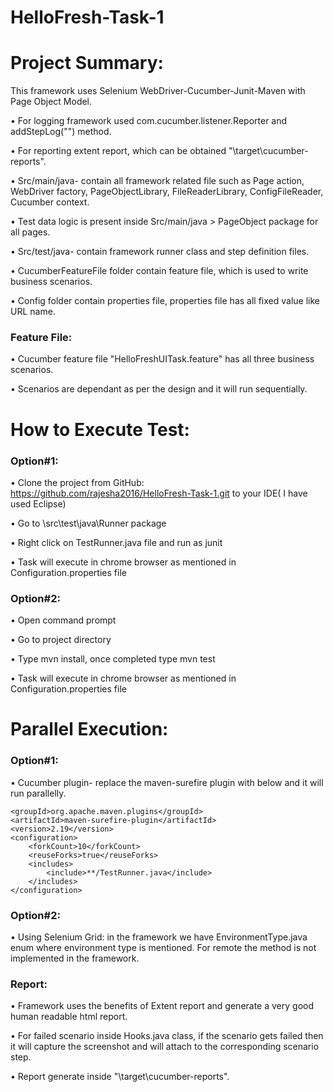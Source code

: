 # HelloFresh-Task-1

# Project Summary:

This framework uses Selenium WebDriver-Cucumber-Junit-Maven with Page Object Model.

•	For logging framework used com.cucumber.listener.Reporter and addStepLog("") method.

•	For reporting extent report, which can be obtained "\target\cucumber-reports".

•	Src/main/java- contain all framework related file such as Page action, WebDriver factory, PageObjectLibrary, FileReaderLibrary, ConfigFileReader, Cucumber context.

•	Test data logic is present inside Src/main/java > PageObject package for all pages.

•	Src/test/java- contain framework runner class and step definition files.

•	CucumberFeatureFile folder contain feature file, which is used to write business scenarios.

•	Config folder contain properties file, properties file has all fixed value like URL name.


### Feature File:
•	Cucumber feature file "HelloFreshUITask.feature" has all three business scenarios.

•	Scenarios are dependant as per the design and it will run sequentially.


# How to Execute Test:

### Option#1:
•	Clone the project from GitHub: https://github.com/rajesha2016/HelloFresh-Task-1.git to your IDE( I have used Eclipse) 

•	Go to \src\test\java\Runner package

•	Right click on TestRunner.java file and run as junit

•	Task will execute in chrome browser as mentioned in Configuration.properties file


### Option#2:
•	Open command prompt

•	Go to project directory

•	Type mvn install, once completed type mvn test

•	Task will execute in chrome browser as mentioned in Configuration.properties file


# Parallel Execution:

### Option#1:

•	Cucumber plugin- replace the maven-surefire plugin with below and it will run parallelly. 

<plugin>
  
    <groupId>org.apache.maven.plugins</groupId>
    <artifactId>maven-surefire-plugin</artifactId>
    <version>2.19</version>
    <configuration>
        <forkCount>10</forkCount>
        <reuseForks>true</reuseForks>
        <includes>
            <include>**/TestRunner.java</include>
        </includes>
    </configuration>
</plugin>


### Option#2:

•	Using Selenium Grid: in the framework we have EnvironmentType.java enum where environment type is mentioned. For remote the method is not implemented in the framework.

### Report:

•	Framework uses the benefits of Extent report and generate a very good human readable html report.

•	For failed scenario inside Hooks.java class, if the scenario gets failed then it will capture the screenshot and will attach to the corresponding scenario step.

•	Report generate inside "\target\cucumber-reports".


